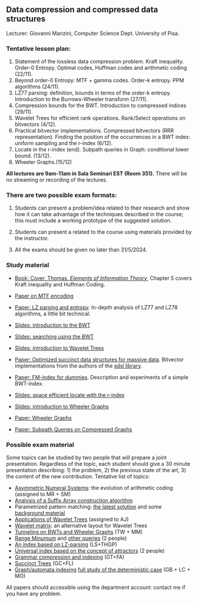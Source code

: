 ## Data compression and compressed data structures

Lecturer: Giovanni Manzini,
Computer Science Dept. University of Pisa.


### Tentative lesson plan: 

1. Statement of the lossless data compression problem. Kraft inequality.  Order-0 Entropy. Optimal codes, Huffman codes and arithmetic coding (22/11).
2. Beyond order-0 Entropy: MTF + gamma codes. Order-k entropy. PPM algorithms (24/11).
3. LZ77 parsing: definition, bounds in terms of the order-k entropy. Introduction to the Burrows-Wheeler transform (27/11).
4. Compression bounds for the BWT. Introduction to compressed indices (29/11).
5. Wavelet Trees for efficient rank operations. Rank/Select operations on bitvectors (4/12).
6. Practical bitvector implementations. Compressed bitvectors (RRR representation). Finding the position of the occurrences in a BWT index: uniform sampling and the r-index (6/12).
7. Locate in the r-index (end). Subpath queries in Graph: conditional lower bound. (13/12).
8. Wheeler Graphs.(15/12)


**All lectures are 9am-11am in Sala Seminari EST (Room 351).** There will be no streaming or recording of the lectures. 
 


### There are two possible exam formats:

1. Students can present a problem/idea related to their research and show how it can take advantage of the techniques described in the course; this must include a working prototype of the suggested solution.

2. Students can present a related to the course using materials provided by the instructor. 

3. All the exams should be given no later than 31/5/2024.


### Study material

* [Book: Cover, Thomas. *Elements of Information Theory*](https://archive.org/details/ElementsOfInformationTheory2ndEd), Chapter 5 covers Kraft inequality and Huffman Coding.

* [Paper on MTF encoding](/data-compression/papers/mtf.pdf)

* [Paper: LZ parsing and entropy](/data-compression/papers/sicomp00.pdf). In-depth analysis of LZ77 and LZ78 algorithms, a little bit technical.

* [Slides: introduction to the BWT](/data-compression/slides/BWTintro.pdf)

* [Slides: searching using the BWT](/data-compression/slides/BWTindex.pdf)

* [Slides: introduction to Wavelet Trees](/data-compression/slides/WaveletIntro.pdf)

* [Paper: Optimized succinct data structures for massive data](https://doi.org/10.1002/spe.2198). Bitvector implementations from the authors of the [sdsl library](https://github.com/simongog/sdsl-lite).

* [Paper: FM-index for dummies](https://doi.org/10.1007/978-3-319-58274-0_16). Description and experiments of a simple BWT-index. 

* [Slides: space efficient locate with the r-index](/data-compression/slides/rindex-locate.pdf)


* [Slides: introduction to Wheeler Graphs](/data-compression/slides/Wgraphs.pdf)

* [Paper: Wheeler Graphs](https://www.sciencedirect.com/science/article/pii/S0304397517305285)

* [Paper: Subpath Queries on Compressed Graphs](https://arxiv.org/abs/2011.10008)


### Possible exam material 


Some topics can be studied by two people that will prepare a joint presentation. Regardless of the topic, each student should give a 30 minute presentation describing: 1) the problem, 2) the previous state of the art, 3) the content of the new contribution. Tentative list of topics:

* [Asymmetric Numeral Systems](https://doi.org/10.1145/3397175): the evolution of arithmetic coding (assigned to MR + SM)
* [Analysis of a Suffix Array construction algorithm](https://doi.org/10.48550/arXiv.1710.01896)
* Parametrized pattern matching: [the latest solution](https://doi.org/10.1016/j.ipl.2020.106026) and some [background material](https://doi.org/10.1016/j.dam.2018.07.017) 
* [Applications of Wavelet Trees](https://doi.org/10.1016/j.jda.2013.07.004) (assigned to AJ)
* [Wavelet matrix](https://doi.org/10.1016/j.is.2014.06.002): an alternative layout for Wavelet Trees 
* [Tunneling on BWTs and Wheeler Graphs](/data-compression/papers/baier_thesis.pdf) (TW + MM)
* [Range Minumum](https://doi.org/10.1137/090779759) and [other queries](https://link.springer.com/10.1007/978-3-031-20624-5_5) (2 people)
* [An index based on LZ-parsing](https://doi.org/10.1016/j.tcs.2012.02.006) (LS+THGP)
* [Universal index based on the concept of attractors](https://doi.org/10.1016/j.tcs.2018.09.007) (2 people)
* [Grammar compression and indexing](https://doi.org/10.1016/j.jcss.2020.12.001) (GT+FA)
* [Succinct Trees](https://doi.org/10.1145/2601073)  (GC+FL)
* [Graph/automata indexing](https://arxiv.org/abs/2007.07718) [full study of the deterministic case](https://dl.acm.org/doi/10.1145/3607471) (GB + LC + MO)


All papers should accessible using the department account: contact me if you have any problem. 

